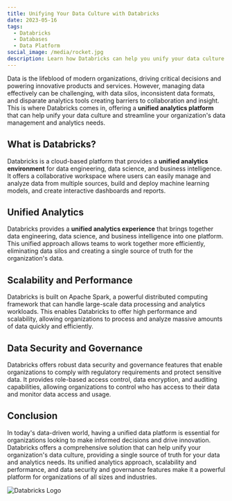 ```yaml
---
title: Unifying Your Data Culture with Databricks
date: 2023-05-16
tags:
  - Databricks
  - Databases
  - Data Platform
social_image: /media/rocket.jpg
description: Learn how Databricks can help you unify your data culture.
---
```


Data is the lifeblood of modern organizations, driving critical decisions and powering innovative products and services. However, managing data effectively can be challenging, with data silos, inconsistent data formats, and disparate analytics tools creating barriers to collaboration and insight. This is where Databricks comes in, offering a **unified analytics platform** that can help unify your data culture and streamline your organization's data management and analytics needs.

## What is Databricks?

Databricks is a cloud-based platform that provides a **unified analytics environment** for data engineering, data science, and business intelligence. It offers a collaborative workspace where users can easily manage and analyze data from multiple sources, build and deploy machine learning models, and create interactive dashboards and reports.

## Unified Analytics

Databricks provides a **unified analytics experience** that brings together data engineering, data science, and business intelligence into one platform. This unified approach allows teams to work together more efficiently, eliminating data silos and creating a single source of truth for the organization's data.

## Scalability and Performance

Databricks is built on Apache Spark, a powerful distributed computing framework that can handle large-scale data processing and analytics workloads. This enables Databricks to offer high performance and scalability, allowing organizations to process and analyze massive amounts of data quickly and efficiently.

## Data Security and Governance

Databricks offers robust data security and governance features that enable organizations to comply with regulatory requirements and protect sensitive data. It provides role-based access control, data encryption, and auditing capabilities, allowing organizations to control who has access to their data and monitor data access and usage.

## Conclusion

In today's data-driven world, having a unified data platform is essential for organizations looking to make informed decisions and drive innovation. Databricks offers a comprehensive solution that can help unify your organization's data culture, providing a single source of truth for your data and analytics needs. Its unified analytics approach, scalability and performance, and data security and governance features make it a powerful platform for organizations of all sizes and industries.

![Databricks Logo](https://upload.wikimedia.org/wikipedia/commons/6/63/Databricks_Logo.png)



